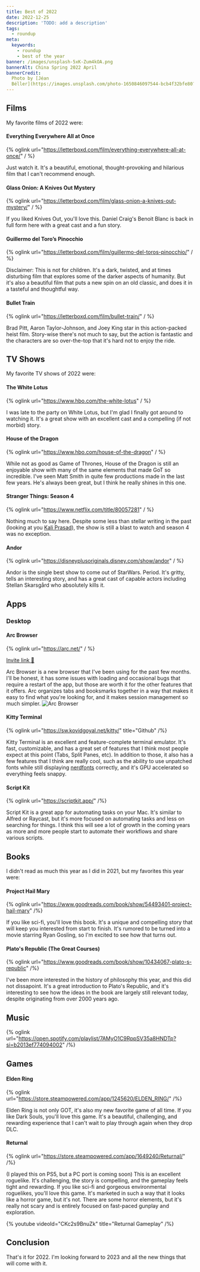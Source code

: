 ```yaml
---
title: Best of 2022
date: 2022-12-25
description: 'TODO: add a description'
tags:
  - roundup
meta:
  keywords:
    - roundup
    - best of the year
banner: /images/unsplash-5xK-Zum4kOA.png
bannerAlt: China Spring 2022 April
bannerCredit:
  Photo by [Jéan
  Béller](https://images.unsplash.com/photo-1650846097544-bcb4f32bfe80?ixid=MnwzOTI4NjJ8MHwxfHNlYXJjaHw0fHxiZXN0LW9mLTIwMjJ8ZW58MHx8fHwxNjcyMDEwNzA3&ixlib=rb-4.0.3)
---
```


## Films
My favorite films of 2022 were:

#### Everything Everywhere All at Once

{% oglink url="https://letterboxd.com/film/everything-everywhere-all-at-once/" / %}

Just watch it. It's a beautiful, emotional, thought-provoking and hilarious film that I can't recommend enough.

#### Glass Onion: A Knives Out Mystery

{% oglink url="https://letterboxd.com/film/glass-onion-a-knives-out-mystery/" / %}

If you liked Knives Out, you'll love this. Daniel Craig's Benoit Blanc is back in full form here with a great cast and a fun story.

#### Guillermo del Toro’s Pinocchio

{% oglink url="https://letterboxd.com/film/guillermo-del-toros-pinocchio/" / %}

Disclaimer: This is not for children.
It's a dark, twisted, and at times disturbing film that explores some of the darker aspects of humanity.
But it's also a beautiful film that puts a new spin on an old classic, and does it in a tasteful and thoughtful way.

#### Bullet Train

{% oglink url="https://letterboxd.com/film/bullet-train/" / %}

Brad Pitt, Aaron Taylor-Johnson, and Joey King star in this action-packed heist film.
Story-wise there's not much to say, but the action is fantastic and the characters are so over-the-top that it's hard not to enjoy the ride.

## TV Shows
My favorite TV shows of 2022 were:

#### The White Lotus

{% oglink url="https://www.hbo.com/the-white-lotus" / %}

I was late to the party on White Lotus, but I'm glad I finally got around to watching it.
It's a great show with an excellent cast and a compelling (if not morbid) story.

#### House of the Dragon

{% oglink url="https://www.hbo.com/house-of-the-dragon" / %}

While not as good as Game of Thrones, House of the Dragon is still an enjoyable show with many of the same elements that made GoT so incredible.
I've seen Matt Smith in quite few productions made in the last few years. He's always been great, but I think he really shines in this one.

#### Stranger Things: Season 4

{% oglink url="https://www.netflix.com/title/80057281" / %}

Nothing much to say here.
Despite some less than stellar writing in the past (looking at you [Kali Prasad](https://strangerthings.fandom.com/wiki/Kali_Prasad)),
the show is still a blast to watch and season 4 was no exception.

#### Andor

{% oglink url="https://disneyplusoriginals.disney.com/show/andor" / %}

Andor is the single best show to come out of StarWars. Period.
It's gritty, tells an interesting story, and has a great cast of capable actors including Stellan Skarsgård who absolutely kills it.

## Apps

### Desktop

#### Arc Browser

{% oglink url="https://arc.net/" / %}

[Invite link 👀](https://arc.net/gift/54e94ac1)

Arc Browser is a new browser that I've been using for the past few months.
I'll be honest, it has some issues with loading and occasional bugs that require a restart of the app, but those are worth it for the other features that it offers.
Arc organizes tabs and booksmarks together in a way that makes it easy to find what you're looking for, and it makes session management so much simpler.
![Arc Browser](/images/arc-browser.png)

#### Kitty Terminal

{% oglink url="https://sw.kovidgoyal.net/kitty/" title="Github" /%}

Kitty Terminal is an excellent and feature-complete terminal emulator. It's fast, customizable, and has a great set of features that I think most people expect at this point (Tabs, Split Panes, etc).
In addition to those, it also has a few features that I think are really cool, such as the ability to use unpatched fonts while still displaying [nerdfonts](https://www.nerdfonts.com/) correctly, and it's GPU accelerated so everything feels snappy.

#### Script Kit

{% oglink url="https://scriptkit.app/" /%}

Script Kit is a great app for automating tasks on your Mac. It's similar to Alfred or Raycast, but it's more focused on automating tasks and less on searching for things.
I think this will see a lot of growth in the coming years as more and more people start to automate their workflows and share various scripts.

## Books
I didn't read as much this year as I did in 2021, but my favorites this year were:

#### Project Hail Mary

{% oglink url="https://www.goodreads.com/book/show/54493401-project-hail-mary" /%}

If you like sci-fi, you'll love this book. It's a unique and compelling story that will keep you interested from start to finish.
It's rumored to be turned into a movie starring Ryan Gosling, so I'm excited to see how that turns out.

#### Plato's Republic (The Great Courses)

{% oglink url="https://www.goodreads.com/book/show/10434067-plato-s-republic" /%}

I've been more interested in the history of philosophy this year, and this did not dissapoint.
It's a great introduction to Plato's Republic, and it's interesting to see how the ideas in the book are largely still relevant today, despite originating from over 2000 years ago.

## Music

{% oglink url="https://open.spotify.com/playlist/7AMyO1C9RppSV35a8HNDTp?si=b2013ef774094002" /%}

## Games

#### Elden Ring

{% oglink url="https://store.steampowered.com/app/1245620/ELDEN_RING/" /%}

Elden Ring is not only GOT, it's also my new favorite game of all time.
If you like Dark Souls, you'll love this game. It's a beautiful, challenging, and rewarding experience that I can't wait to play through again when they drop DLC.

#### Returnal

{% oglink url="https://store.steampowered.com/app/1649240/Returnal/" /%}

(I played this on PS5, but a PC port is coming soon)
This is an excellent roguelike. It's challenging, the story is compelling, and the gameplay feels tight and rewarding.
If you like sci-fi and gorgeous environmental roguelikes, you'll love this game.
It's marketed in such a way that it looks like a horror game, but it's not.
There are some horror elements, but it's really not scary and is entirely focused on fast-paced gunplay and exploration.

{% youtube videoId="CKc2s9BnuZk" title="Returnal Gameplay" /%}


## Conclusion
That's it for 2022. I'm looking forward to 2023 and all the new things that will come with it.
